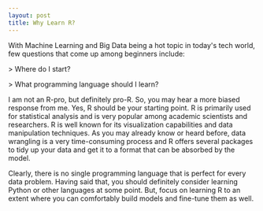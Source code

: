 ```yaml
---
layout: post
title: Why Learn R?
---
```


With Machine Learning and Big Data being a hot topic in today's tech world, few questions that come up among beginners include:
<p>
> Where do I start?
</p>
<p>
> What programming language should I learn?
</p>

I am not an R-pro, but definitely pro-R.  So, you may hear a more biased response from me.  Yes, R should be your starting point. R is primarily used for statistical analysis and is very popular among academic scientists and researchers. R is well known for its visualization capabilities and data manipulation techniques.  As you may already know or heard before, data wrangling is a very time-consuming process and R offers several packages to tidy up your data and get it to a format that can be absorbed by the model. 

Clearly, there is no single programming language that is perfect for every data problem.  Having said that, you should definitely consider learning Python or other languages at some point.  But, focus on learning R to an extent where you can comfortably build models and fine-tune them as well.


